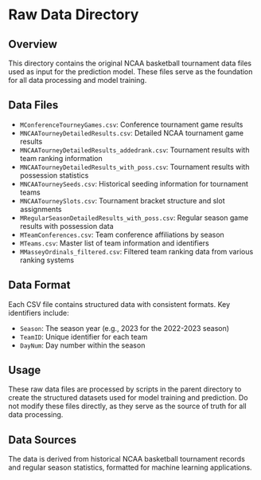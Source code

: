 # Raw Data Directory

## Overview
This directory contains the original NCAA basketball tournament data files used as input for the prediction model. These files serve as the foundation for all data processing and model training.

## Data Files

- `MConferenceTourneyGames.csv`: Conference tournament game results
- `MNCAATourneyDetailedResults.csv`: Detailed NCAA tournament game results
- `MNCAATourneyDetailedResults_addedrank.csv`: Tournament results with team ranking information
- `MNCAATourneyDetailedResults_with_poss.csv`: Tournament results with possession statistics
- `MNCAATourneySeeds.csv`: Historical seeding information for tournament teams
- `MNCAATourneySlots.csv`: Tournament bracket structure and slot assignments
- `MRegularSeasonDetailedResults_with_poss.csv`: Regular season game results with possession data
- `MTeamConferences.csv`: Team conference affiliations by season
- `MTeams.csv`: Master list of team information and identifiers
- `MMasseyOrdinals_filtered.csv`: Filtered team ranking data from various ranking systems

## Data Format
Each CSV file contains structured data with consistent formats. Key identifiers include:
- `Season`: The season year (e.g., 2023 for the 2022-2023 season)
- `TeamID`: Unique identifier for each team
- `DayNum`: Day number within the season

## Usage
These raw data files are processed by scripts in the parent directory to create the structured datasets used for model training and prediction. Do not modify these files directly, as they serve as the source of truth for all data processing.

## Data Sources
The data is derived from historical NCAA basketball tournament records and regular season statistics, formatted for machine learning applications.
